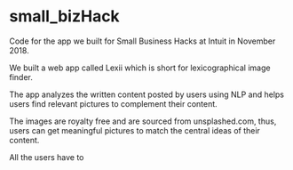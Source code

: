 # small_bizHack

Code for the app we built for Small Business Hacks at Intuit in November 2018.

We built a web app called Lexii which is short for lexicographical image finder.

The app analyzes the written content posted by users using NLP and helps users find relevant pictures to complement their content. 

The images are royalty free and are sourced from unsplashed.com, thus, users can get meaningful pictures to match the central ideas of their content.

All the users have to
